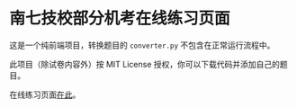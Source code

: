 # 南七技校部分机考在线练习页面

这是一个纯前端项目，转换题目的 `converter.py` 不包含在正常运行流程中。

此项目（除试卷内容外）按 MIT License 授权，你可以下载代码并添加自己的题目。

在线练习页面[在此](https://wlexe.cf/public/quiz-training/new/)。
